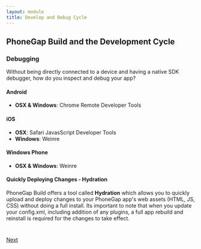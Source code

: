 ```yaml
---
layout: module
title: Develop and Debug Cycle
---
```


## PhoneGap Build and the Development Cycle

### Debugging

Without being directly connected to a device and having a native SDK debugger, how do you inspect and debug your app?

#### Android

- **OSX & Windows**: Chrome Remote Developer Tools

#### iOS

- **OSX**: Safari JavasScript Developer Tools
- **Windows**: Weinre

#### Windows Phone

- **OSX & Windows**: Weinre

#### Quickly Deploying Changes - Hydration

PhoneGap Build offers a tool called **Hydration** which allows you to quickly upload and deploy changes to your PhoneGap app's web assets (HTML, JS, CSS) without doing a full install. Its important to note that when you update your config.xml, including addition of any plugins, a full app rebuild and reinstall is required for the changes to take effect.

<div class="row" style="margin-top:40px;">
<div class="col-sm-12">
<a href="5-generating-keys-and-publishing-your-app.html" class="btn btn-default pull-right">Next <i class="glyphicon
glyphicon-chevron-right"></i></a>
</div>
</div>